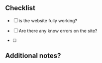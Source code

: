 ## Checklist

- [ ] is the website fully working?

- [ ] Are there any know errors on the site?

- [ ] 

## Additional notes?